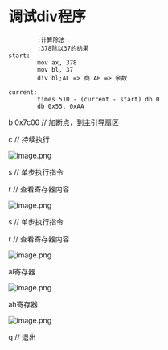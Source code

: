 # 调试div程序



```
        ;计算除法
        ;378除以37的结果
start:
        mov ax, 378
        mov bl, 37
        div bl;AL => 商 AH => 余数

current:
        times 510 - (current - start) db 0
        db 0x55, 0xAA
```

b 0x7c00 // 加断点，到主引导扇区

c // 持续执行

![image.png](https://cdn.nlark.com/yuque/0/2021/png/288075/1619601003516-d63a6633-6d5c-43df-a354-3a2fa21168ee.png)

s // 单步执行指令

r // 查看寄存器内容

![image.png](https://cdn.nlark.com/yuque/0/2021/png/288075/1619601117911-695a3b55-47d4-4bd8-9884-1751f225b3f3.png)

s // 单步执行指令

r // 查看寄存器内容

![image.png](https://cdn.nlark.com/yuque/0/2021/png/288075/1619601746520-8f96f5cf-2c6e-427f-a69b-88ace9900da1.png)

al寄存器

![image.png](https://cdn.nlark.com/yuque/0/2021/png/288075/1619602004648-b04ac08e-e8b0-4c26-bd49-5e6ccbfbb75a.png)

ah寄存器

![image.png](https://cdn.nlark.com/yuque/0/2021/png/288075/1619602018219-d97e2da9-704e-426b-9d8a-d524d7dd70a8.png)

q // 退出

